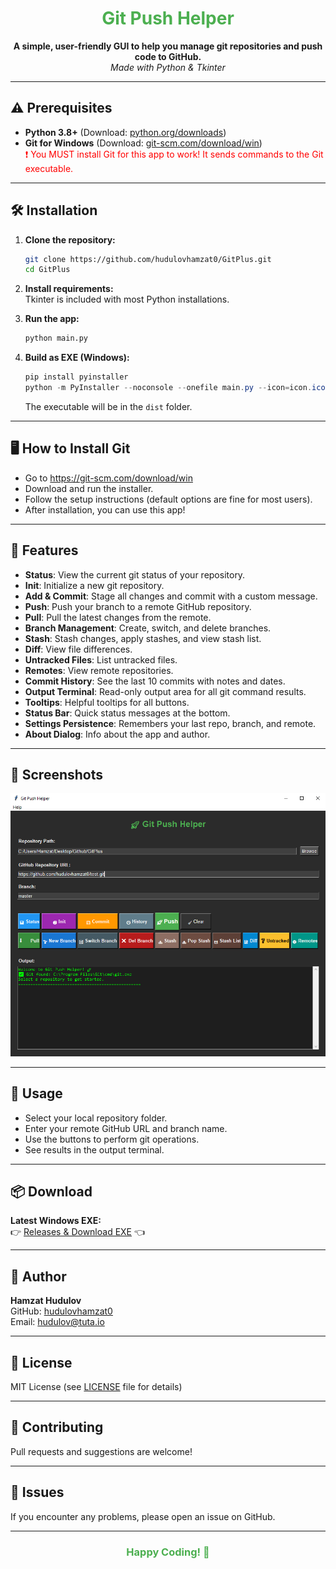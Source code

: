 <h1 align="center"> <span style="color:#4CAF50;">Git Push Helper</span> </h1>

<p align="center">
  <b>A simple, user-friendly GUI to help you manage git repositories and push code to GitHub.</b><br>
  <i>Made with Python & Tkinter</i>
</p>

---

## ⚠️ Prerequisites

- <b>Python 3.8+</b> (Download: <a href="https://www.python.org/downloads/">python.org/downloads</a>)
- <b>Git for Windows</b> (Download: <a href="https://git-scm.com/download/win">git-scm.com/download/win</a>)  
  <span style="color:red;">❗ You MUST install Git for this app to work! It sends commands to the Git executable.</span>

---

## 🛠️ Installation

1. **Clone the repository:**
   ```bash
   git clone https://github.com/hudulovhamzat0/GitPlus.git
   cd GitPlus
   ```

2. **Install requirements:**  
   Tkinter is included with most Python installations.

3. **Run the app:**
   ```bash
   python main.py
   ```

4. **Build as EXE (Windows):**
   ```powershell
   pip install pyinstaller
   python -m PyInstaller --noconsole --onefile main.py --icon=icon.ico
   ```
   The executable will be in the `dist` folder.

---

## 🖥️ How to Install Git

- Go to <a href="https://git-scm.com/download/win">https://git-scm.com/download/win</a>
- Download and run the installer.
- Follow the setup instructions (default options are fine for most users).
- After installation, you can use this app!

---

## 🎯 Features

- <b>Status</b>: View the current git status of your repository.
- <b>Init</b>: Initialize a new git repository.
- <b>Add & Commit</b>: Stage all changes and commit with a custom message.
- <b>Push</b>: Push your branch to a remote GitHub repository.
- <b>Pull</b>: Pull the latest changes from the remote.
- <b>Branch Management</b>: Create, switch, and delete branches.
- <b>Stash</b>: Stash changes, apply stashes, and view stash list.
- <b>Diff</b>: View file differences.
- <b>Untracked Files</b>: List untracked files.
- <b>Remotes</b>: View remote repositories.
- <b>Commit History</b>: See the last 10 commits with notes and dates.
- <b>Output Terminal</b>: Read-only output area for all git command results.
- <b>Tooltips</b>: Helpful tooltips for all buttons.
- <b>Status Bar</b>: Quick status messages at the bottom.
- <b>Settings Persistence</b>: Remembers your last repo, branch, and remote.
- <b>About Dialog</b>: Info about the app and author.

---

## 📸 Screenshots

<img src="photo.png" alt="Main UI" width="700"/>


---

## 🚦 Usage

- Select your local repository folder.
- Enter your remote GitHub URL and branch name.
- Use the buttons to perform git operations.
- See results in the output terminal.

---

## 📦 Download

**Latest Windows EXE:**  
👉 [Releases & Download EXE](https://github.com/hudulovhamzat0/GitPlus/releases) 👈

---

## 👤 Author

**Hamzat Hudulov**  
GitHub: [hudulovhamzat0](https://github.com/hudulovhamzat0)  
Email: hudulov@tuta.io

---

## 📄 License

MIT License (see [LICENSE](LICENSE) file for details)

---

## 🤝 Contributing

Pull requests and suggestions are welcome!

---

## 🐞 Issues

If you encounter any problems, please open an issue on GitHub.

---

<h3 align="center" style="color:#4CAF50;">Happy Coding! 🚀</h3>

